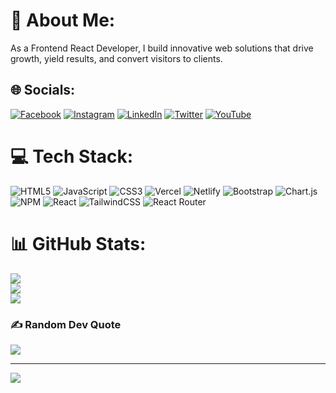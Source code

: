 # 💫 About Me:
As a Frontend React Developer, I build innovative web solutions that drive growth, yield results, and convert visitors to clients.


## 🌐 Socials:
[![Facebook](https://img.shields.io/badge/Facebook-%231877F2.svg?logo=Facebook&logoColor=white)](https://facebook.com/ThePromiseBenard/) [![Instagram](https://img.shields.io/badge/Instagram-%23E4405F.svg?logo=Instagram&logoColor=white)](https://instagram.com/thepromisebenard/) [![LinkedIn](https://img.shields.io/badge/LinkedIn-%230077B5.svg?logo=linkedin&logoColor=white)](https://linkedin.com/in/thepromisebenard/) [![Twitter](https://img.shields.io/badge/Twitter-%231DA1F2.svg?logo=Twitter&logoColor=white)](https://twitter.com/ThePromiseBenrd) [![YouTube](https://img.shields.io/badge/YouTube-%23FF0000.svg?logo=YouTube&logoColor=white)](https://youtube.com/channel/UChcjKp8hFRhyz8puPasa6rw) 

# 💻 Tech Stack:
![HTML5](https://img.shields.io/badge/html5-%23E34F26.svg?style=for-the-badge&logo=html5&logoColor=white) ![JavaScript](https://img.shields.io/badge/javascript-%23323330.svg?style=for-the-badge&logo=javascript&logoColor=%23F7DF1E) ![CSS3](https://img.shields.io/badge/css3-%231572B6.svg?style=for-the-badge&logo=css3&logoColor=white) ![Vercel](https://img.shields.io/badge/vercel-%23000000.svg?style=for-the-badge&logo=vercel&logoColor=white) ![Netlify](https://img.shields.io/badge/netlify-%23000000.svg?style=for-the-badge&logo=netlify&logoColor=#00C7B7) ![Bootstrap](https://img.shields.io/badge/bootstrap-%23563D7C.svg?style=for-the-badge&logo=bootstrap&logoColor=white) ![Chart.js](https://img.shields.io/badge/chart.js-F5788D.svg?style=for-the-badge&logo=chart.js&logoColor=white) ![NPM](https://img.shields.io/badge/NPM-%23000000.svg?style=for-the-badge&logo=npm&logoColor=white) ![React](https://img.shields.io/badge/react-%2320232a.svg?style=for-the-badge&logo=react&logoColor=%2361DAFB) ![TailwindCSS](https://img.shields.io/badge/tailwindcss-%2338B2AC.svg?style=for-the-badge&logo=tailwind-css&logoColor=white) ![React Router](https://img.shields.io/badge/React_Router-CA4245?style=for-the-badge&logo=react-router&logoColor=white)
# 📊 GitHub Stats:
![](https://github-readme-stats.vercel.app/api?username=ThePromiseBenard&theme=dark&hide_border=true&include_all_commits=false&count_private=true)<br/>
![](https://github-readme-streak-stats.herokuapp.com/?user=ThePromiseBenard&theme=dark&hide_border=true)<br/>
![](https://github-readme-stats.vercel.app/api/top-langs/?username=ThePromiseBenard&theme=dark&hide_border=true&include_all_commits=false&count_private=true&layout=compact)

### ✍️ Random Dev Quote
![](https://quotes-github-readme.vercel.app/api?type=horizontal&theme=radical)

---
[![](https://visitcount.itsvg.in/api?id=ThePromiseBenard&icon=0&color=0)](https://visitcount.itsvg.in)
